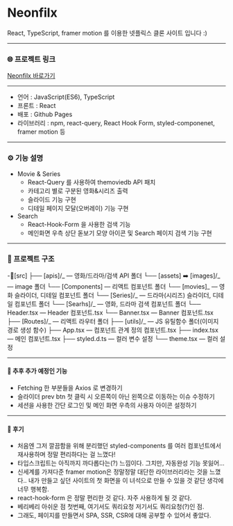 # Neonfilx

React, TypeScript, framer motion 를 이용한 넷플릭스 클론 사이트 입니다 :)

---

### 🌐 프로젝트 링크

[Neonfilx 바로가기](https://leesugyoung.github.io/neonfilx/)

---

- 언어 : JavaScript(ES6), TypeScript
- 프론트 : React
- 배포 : Github Pages
- 라이브러리 : npm, react-query, React Hook Form, styled-componenet, framer motion 등

---

### ⚙️ 기능 설명

- Movie & Series
  - React-Query 를 사용하여 themoviedb API 패치
  - 카테고리 별로 구분된 영화&시리즈 출력
  - 슬라이드 기능 구현
  - 디테일 페이지 모달(오버레이) 기능 구현
- Search
  - React-Hook-Form 을 사용한 검색 기능
  - 메인화면 우측 상단 돋보기 모양 아이콘 및 Search 페이지 검색 기능 구현

---

### 📝 프로젝트 구조

-📂[src]
├── [apis]/_ ― 영화/드라마/검색 API 폴더
└── [assets] ➡️ [images]/_ ― image 폴더
└── [Components] ― 리액트 컴포넌트 폴더
└── [movies]_ ― 영화 슬라이더, 디테일 컴포넌트 폴더
└── [Series]/_ ― 드라마(시리즈) 슬라이더, 디테일 컴포넌트 폴더
└── [Searhs]/_ ― 영화, 드라마 검색 컴포넌트 폴더
└── Header.tsx ― Header 컴포넌트.tsx
└── Banner.tsx ― Banner 컴포넌트.tsx
├── [Routes]/_ ― 리액트 라우터 폴더
├── [utils]/\_ ― JS 유틸함수 폴더(이미지 경로 생성 함수)
├── App.tsx ― 컴포넌트 관계 정의 컴포넌트.tsx
├── index.tsx ― 메인 컴포넌트.tsx
├── styled.d.ts ― 컬러 변수 설정
└── theme.tsx ― 컬러 설정

---

#### 🤯 추후 추가 예정인 기능

- Fetching 한 부분들을 Axios 로 변경하기
- 슬라이더 prev btn 첫 클릭 시 오른쪽이 아닌 왼쪽으로 이동하는 이슈 수정하기
- 세션을 사용한 간단 로그인 및 메인 화면 우측의 사용자 아이콘 설정하기

---

#### 🤗 후기

- 처음엔 그저 깔끔함을 위해 분리했던 styled-components 를 여러 컴포넌트에서 재사용하며 정말 편리하다는 걸 느꼈다!
- 타입스크립트는 아직까지 까다롭다는(?) 느낌이다. 그치만, 자동완성 기능 못잃어...
- 신세계를 가져다준 framer motion은 정말정말 대단한 라이브러리라는 것을 느꼈다.. 내가 만들고 싶던 사이트의 첫 화면을 이 녀석으로 만들 수 있을 것 같단 생각에 너무 행복함.
- react-hook-form 은 정말 편리한 것 같다. 자주 사용하게 될 것 같다.
- 베리베리 아쉬운 점 첫번째, 여기서도 쿼리요청 저기서도 쿼리요청(?)인 점.
- 그래도, 페이지를 만들면서 SPA, SSR, CSR에 대해 공부할 수 있어서 좋았다.
